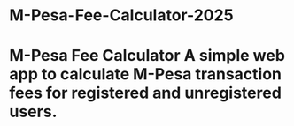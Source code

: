 # M-Pesa-Fee-Calculator-2025
# M-Pesa Fee Calculator A simple web app to calculate M-Pesa transaction fees for registered and unregistered users.
